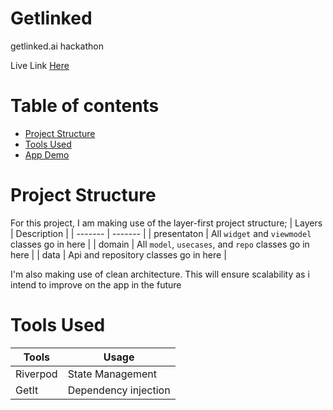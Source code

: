 # Getlinked

getlinked.ai hackathon

Live Link [Here](https://getlinkedbybishopeze.netlify.app/)

Table of contents
=================
<!--ts-->
   * [Project Structure](#project-structure)
   * [Tools Used](#tools-used)
   * [App Demo](#app-demo)
   
<!--te-->


Project Structure
=================
For this project, I am making use of the layer-first project structure;
| Layers | Description |
| ------- | ------- |
| presentaton | All `widget` and `viewmodel` classes go in here |
| domain | All `model`, `usecases`, and `repo` classes go in here |
| data | Api and repository classes go in here |

I'm also making use of clean architecture.
This will ensure scalability as i intend to improve on the app in the future



Tools Used
==========

| Tools | Usage |
| ------- | ------- |
| Riverpod | State Management |
| GetIt | Dependency injection |



